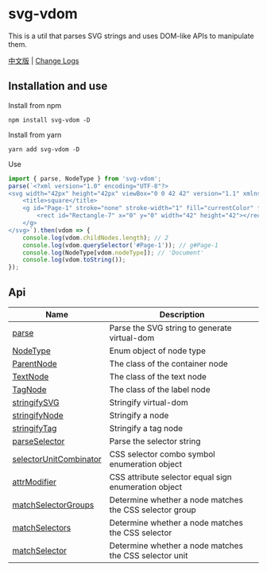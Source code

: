 # svg-vdom

This is a util that parses SVG strings and uses DOM-like APIs to manipulate them.

[中文版](README-cn.md) | [Change Logs](CHANGELOG.md)

## Installation and use

Install from npm

```
npm install svg-vdom -D
```

Install from yarn

```
yarn add svg-vdom -D
```

Use

```js
import { parse, NodeType } from 'svg-vdom';
parse(`<?xml version="1.0" encoding="UTF-8"?>
<svg width="42px" height="42px" viewBox="0 0 42 42" version="1.1" xmlns="http://www.w3.org/2000/svg" xmlns:xlink="http://www.w3.org/1999/xlink">
	<title>square</title>
	<g id="Page-1" stroke="none" stroke-width="1" fill="currentColor" fill-rule="evenodd">
		<rect id="Rectangle-7" x="0" y="0" width="42" height="42"></rect>
	</g>
</svg>`).then(vdom => {
	console.log(vdom.childNodes.length); // 2
	console.log(vdom.querySelector('#Page-1')); // g#Page-1
	console.log(NodeType[vdom.nodeType]); // 'Document'
	console.log(vdom.toString());
});
```

## Api

Name | Description
---- | ----
[parse](docs/en/parse.md) | Parse the SVG string to generate virtual-dom
[NodeType](docs/en/node-type.md) | Enum object of node type
[ParentNode](docs/en/parent-node.md) | The class of the container node
[TextNode](docs/en/text-node.md) | The class of the text node
[TagNode](docs/en/tag-node.md) | The class of the label node
[stringifySVG](docs/en/stringify-svg.md) | Stringify virtual-dom
[stringifyNode](docs/en/stringify-node.md) | Stringify a node
[stringifyTag](docs/en/stringify-tag.md) | Stringify a tag node
[parseSelector](docs/en/parse-selector.md) | Parse the selector string
[selectorUnitCombinator](docs/en/selector-unit-combinator.md) | CSS selector combo symbol enumeration object
[attrModifier](docs/en/attr-modifier.md) | CSS attribute selector equal sign enumeration object
[matchSelectorGroups](docs/en/match-selector-groups.md) | Determine whether a node matches the CSS selector group
[matchSelectors](docs/en/match-selectors.md) | Determine whether a node matches the CSS selector
[matchSelector](docs/en/match-selector.md) | Determine whether a node matches the CSS selector unit
